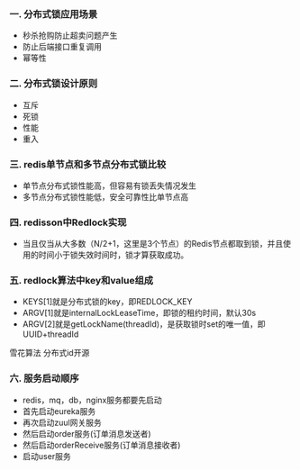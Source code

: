 ### 一.	分布式锁应用场景

- 秒杀抢购防止超卖问题产生
- 防止后端接口重复调用
- 幂等性

### 二.	分布式锁设计原则

- 互斥
- 死锁
- 性能
- 重入

### 三.	redis单节点和多节点分布式锁比较

- 单节点分布式锁性能高，但容易有锁丢失情况发生
- 多节点分布式锁性能低，安全可靠性比单节点高

### 四.	redisson中Redlock实现

- 当且仅当从大多数（N/2+1，这里是3个节点）的Redis节点都取到锁，并且使用的时间小于锁失效时间时，锁才算获取成功。

### 五.	redlock算法中key和value组成

- KEYS[1]就是分布式锁的key，即REDLOCK_KEY
- ARGV[1]就是internalLockLeaseTime，即锁的租约时间，默认30s
- ARGV[2]就是getLockName(threadId)，是获取锁时set的唯一值，即UUID+threadId



雪花算法 分布式id开源



### 六.	服务启动顺序

- redis，mq，db，nginx服务都要先启动
- 首先启动eureka服务
- 再次启动zuul网关服务
- 然后启动order服务(订单消息发送者)
- 然后启动orderReceive服务(订单消息接收者)
- 启动user服务